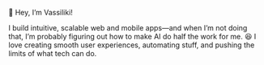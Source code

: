 👋 Hey, I’m Vassiliki!

I build intuitive, scalable web and mobile apps—and when I’m not doing that, I’m probably figuring out how to make AI do half the work for me. 😆 I love creating smooth user experiences, automating stuff, and pushing the limits of what tech can do.
